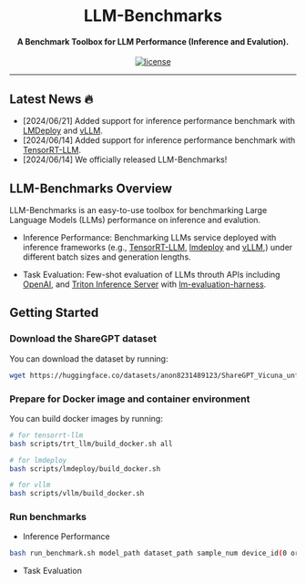 <div align="center">

LLM-Benchmarks
===========================
<h4> A Benchmark Toolbox for LLM Performance (Inference and Evalution).</h4>

[![license](https://img.shields.io/badge/license-Apache%202-blue)](./LICENSE)

---
<div align="left">

## Latest News 🔥
- [2024/06/21] Added support for inference performance benchmark with [LMDeploy](https://github.com/InternLM/lmdeploy) and [vLLM](https://github.com/vllm-project/vllm/).
- [2024/06/14] Added support for inference performance benchmark with [TensorRT-LLM](https://github.com/NVIDIA/TensorRT-LLM).
- [2024/06/14] We officially released LLM-Benchmarks!


## LLM-Benchmarks Overview

LLM-Benchmarks is an easy-to-use toolbox for benchmarking Large Language Models (LLMs) performance on inference and evalution.

- Inference Performance: Benchmarking LLMs service deployed with inference frameworks (e.g., [TensorRT-LLM](https://github.com/NVIDIA/TensorRT-LLM), [lmdeploy](https://github.com/InternLM/lmdeploy) and [vLLM](https://github.com/vllm-project/vllm),) under different batch sizes and generation lengths.

- Task Evaluation: Few-shot evaluation of LLMs throuth APIs including [OpenAI](https://openai.com/), and [Triton Inference Server](https://github.com/triton-inference-server) with [lm-evaluation-harness](https://github.com/EleutherAI/lm-evaluation-harness).


## Getting Started

### Download the ShareGPT dataset

You can download the dataset by running:

```bash
wget https://huggingface.co/datasets/anon8231489123/ShareGPT_Vicuna_unfiltered/resolve/main/ShareGPT_V3_unfiltered_cleaned_split.json
```

### Prepare for Docker image and container environment

You can build docker images by running:
```bash
# for tensorrt-llm
bash scripts/trt_llm/build_docker.sh all

# for lmdeploy
bash scripts/lmdeploy/build_docker.sh

# for vllm
bash scripts/vllm/build_docker.sh
```

### Run benchmarks

- Inference Performance
```bash
bash run_benchmark.sh model_path dataset_path sample_num device_id(0 or 0,1)

```

- Task Evaluation

